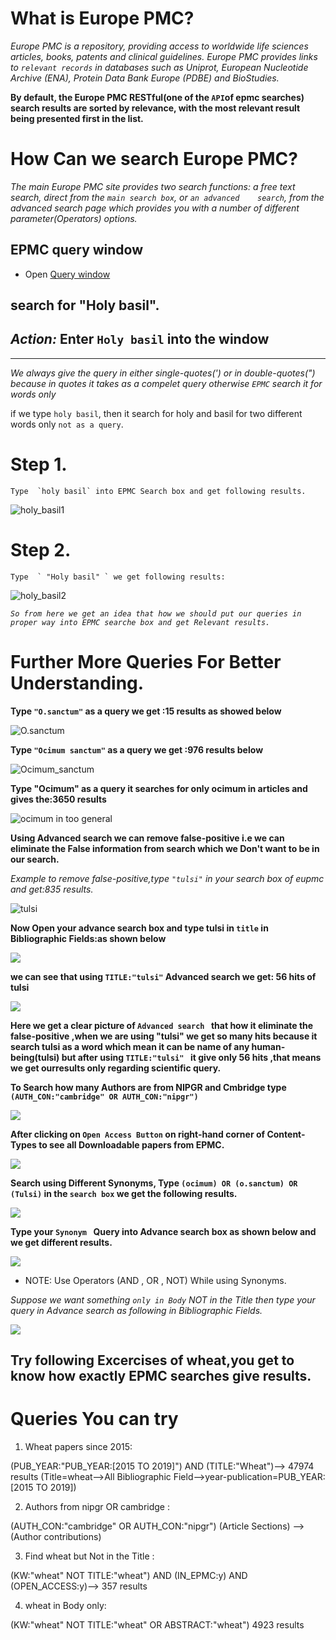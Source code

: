 # What is Europe PMC?

  *Europe PMC is a repository, providing access to worldwide life sciences articles, books, patents and clinical guidelines. Europe PMC    provides links to `relevant records` in databases such as Uniprot, European Nucleotide Archive (ENA), Protein Data Bank Europe (PDBE)    and BioStudies.*

**By default, the Europe PMC RESTful(one of the `API`of epmc searches)  search results are sorted by relevance, with the most relevant result being presented first in the list.**


# How Can we  search Europe PMC?

  *The main Europe PMC site provides two search functions: a free text search, direct from the `main search box`, or `an advanced    search`, from the advanced search page which provides you with a number of different parameter(Operators) options.*


## EPMC query window

* Open [Query window](http://europepmc.org)

**search for "Holy basil".** 
---
*Action:* Enter `Holy basil` into the window
---
---

   *We always give the query in either single-quotes(') or in double-quotes(") because in quotes it takes as a compelet query otherwise     `EPMC` search it for words only* 
   
   if we type `holy basil`, then it  search for holy and basil for two different words only `not as a query`.
   
   

# Step 1.
   
    Type  `holy basil` into EPMC Search box and get following results.


  ![holy_basil1](assets/holy_basil1.png)
  
 
  
  # Step 2.
  
    Type  ` "Holy basil" ` we get following results:
    
    
    
    
  
  ![holy_basil2](assets/holy_basil2.png)
  
  
  
  *`So from here we get an idea that how we should put our queries in proper way into EPMC searche box and get Relevant results.`*
  
  
  # Further More  Queries For Better Understanding.
 
 
  
  **Type ` "O.sanctum" ` as a query we get :15 results as showed below**
 
  
  
  
  
  ![O.sanctum](assets/O_sanctum.png)
  
  
 
  
  **Type ` "Ocimum sanctum" ` as a query we get :976 results below**
  
  
  
  
  ![Ocimum_sanctum](assets/ocimum_sanctum.png)
  
  
  
  
  
  **Type  "Ocimum" as a query it searches for only ocimum in articles and gives the:3650 results**
  
  
  
  
  
  
  
  
  
  ![ocimum in too general ](assets/ocimum_too_general.png)
  
  
  
  
  
  
  **Using Advanced search we can remove false-positive i.e we can eliminate the False information from search which we Don't want to be in our search.**
  
  
  
  
  *Example to remove false-positive,type `"tulsi"` in your search box of eupmc and get:835 results.*
  
  
  ![tulsi](assets/tulsi_fp.png)
  
  
  
  **Now Open your advance search box and type tulsi in `title` in Bibliographic Fields:as shown below**
  
  
  
  
  ![](assets/title_tulsi_advance_box.png)
  
  
 
  **we can see that using `TITLE:"tulsi"` Advanced search we get: 56 hits of tulsi**
  
  
  
  
  
  ![](assets/TITLE_tulsi.png)
  
  
  
  
  
  **Here we get a clear picture of `Advanced search ` that how it eliminate the false-positive ,when we are using "tulsi" we get so many hits because it search tulsi as a  word which mean it can be name of any human-being(tulsi) but after using `TITLE:"tulsi" ` it give only 56 hits ,that means we get ourresults only regarding scientific query.**
  
  
  
  
  
  **To Search how many Authors are from NIPGR and Cmbridge type `(AUTH_CON:"cambridge" OR AUTH_CON:"nipgr")`**
  
  
  
  ![](assets/Authors%20from%20nipgr%20OR%20cambridge.png)
  
  
  **After clicking on   `Open Access Button` on right-hand corner of  Content-Types to see all Downloadable papers from EPMC.**
  
  
  ![](assets/Open%20Access%20button%20to%20restrict%20to%20retrievable%20fulltext.png)
  
  **Search using Different Synonyms, Type `(ocimum) OR (o.sanctum) OR (Tulsi)` in the `search box` we get the following results.**
  
  
  ![](assets/different_syn_in_search_box.png)
  
  
  
  
  
  **Type your `Synonym ` Query into Advance search box  as shown below and  we get different results.**
  
  
  
  ![](assets/different_synanoums_advance_search.png)
  
  
  
  * NOTE: Use Operators (AND , OR , NOT) While using Synonyms.
  
  
  
 *Suppose we want something `only in Body`  NOT in the Title then type your query in Advance search as following in Bibliographic Fields.*
  
  
  ![](assets/wheat_body.png)
  
  
  
  
  
  ## Try following Excercises of wheat,you get to know how exactly EPMC searches give results.
  
  # Queries You can try
  
1. Wheat papers since 2015:

(PUB_YEAR:"PUB_YEAR:[2015 TO 2019]") AND (TITLE:"Wheat")--> 47974 results
(Title=wheat-->All Bibliographic Field-->year-publication=PUB_YEAR:[2015 TO 2019])

2. Authors from nipgr OR cambridge :

(AUTH_CON:"cambridge" OR AUTH_CON:"nipgr")
(Article Sections) -->(Author contributions)


3. Find wheat but Not in the Title :

(KW:"wheat" NOT TITLE:"wheat") AND (IN_EPMC:y) AND (OPEN_ACCESS:y)--> 357 results


4. wheat in Body only:

(KW:"wheat" NOT TITLE:"wheat" OR ABSTRACT:"wheat") 4923 results 
  
